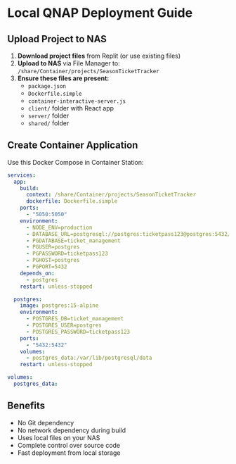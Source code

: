 # Local QNAP Deployment Guide

## Upload Project to NAS

1. **Download project files** from Replit (or use existing files)
2. **Upload to NAS** via File Manager to: `/share/Container/projects/SeasonTicketTracker`
3. **Ensure these files are present:**
   - `package.json`
   - `Dockerfile.simple`
   - `container-interactive-server.js`
   - `client/` folder with React app
   - `server/` folder
   - `shared/` folder

## Create Container Application

Use this Docker Compose in Container Station:

```yaml
services:
  app:
    build:
      context: /share/Container/projects/SeasonTicketTracker
      dockerfile: Dockerfile.simple
    ports:
      - "5050:5050"
    environment:
      - NODE_ENV=production
      - DATABASE_URL=postgresql://postgres:ticketpass123@postgres:5432/ticket_management
      - PGDATABASE=ticket_management
      - PGUSER=postgres
      - PGPASSWORD=ticketpass123
      - PGHOST=postgres
      - PGPORT=5432
    depends_on:
      - postgres
    restart: unless-stopped

  postgres:
    image: postgres:15-alpine
    environment:
      - POSTGRES_DB=ticket_management
      - POSTGRES_USER=postgres
      - POSTGRES_PASSWORD=ticketpass123
    ports:
      - "5432:5432"
    volumes:
      - postgres_data:/var/lib/postgresql/data
    restart: unless-stopped

volumes:
  postgres_data:
```

## Benefits
- No Git dependency
- No network dependency during build
- Uses local files on your NAS
- Complete control over source code
- Fast deployment from local storage
